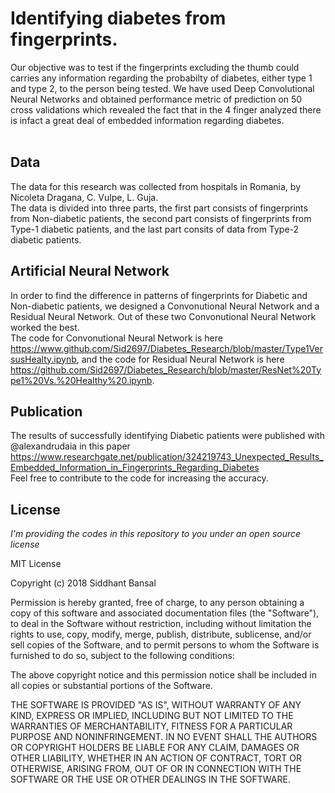# Identifying diabetes from fingerprints.

Our objective was to test if the fingerprints excluding the thumb could carries any information regarding the probabilty of diabetes, either type 1 and type 2, to the person being tested. We have used Deep Convolutional Neural Networks and obtained performance metric of prediction on 50 cross validations which revealed the fact that in the 4 finger analyzed there is infact a great deal of embedded information regarding diabetes.<br>
<br>

## Data<br>
The data for this research was collected from hospitals in Romania, by  Nicoleta Dragana, C. Vulpe, L. Guja.<br>
The data is divided into three parts, the first part consists of fingerprints from Non-diabetic patients, the second part consists of fingerprints from Type-1 diabetic patients, and the last part consits of data from Type-2 diabetic patients.

## Artificial Neural Network <br>
In order to find the difference in patterns of fingerprints for Diabetic and Non-diabetic patients, we designed a Convonutional Neural Network and a Residual Neural Network. Out of these two Convonutional Neural Network worked the best.<br>
The code for Convonutional Neural Network is here https://www.github.com/Sid2697/Diabetes_Research/blob/master/Type1VersusHealty.ipynb, and the code for Residual Neural Network is here https://github.com/Sid2697/Diabetes_Research/blob/master/ResNet%20Type1%20Vs.%20Healthy%20.ipynb.

## Publication
The results of successfully identifying Diabetic patients were published with @alexandrudaia in this paper https://www.researchgate.net/publication/324219743_Unexpected_Results_Embedded_Information_in_Fingerprints_Regarding_Diabetes
<br>
Feel free to contribute to the code for increasing the accuracy.

## License

*I'm providing the codes in this repository to you under an open source license*

MIT License

Copyright (c) 2018 Siddhant Bansal

Permission is hereby granted, free of charge, to any person obtaining a copy
of this software and associated documentation files (the "Software"), to deal
in the Software without restriction, including without limitation the rights
to use, copy, modify, merge, publish, distribute, sublicense, and/or sell
copies of the Software, and to permit persons to whom the Software is
furnished to do so, subject to the following conditions:

The above copyright notice and this permission notice shall be included in all
copies or substantial portions of the Software.

THE SOFTWARE IS PROVIDED "AS IS", WITHOUT WARRANTY OF ANY KIND, EXPRESS OR
IMPLIED, INCLUDING BUT NOT LIMITED TO THE WARRANTIES OF MERCHANTABILITY,
FITNESS FOR A PARTICULAR PURPOSE AND NONINFRINGEMENT. IN NO EVENT SHALL THE
AUTHORS OR COPYRIGHT HOLDERS BE LIABLE FOR ANY CLAIM, DAMAGES OR OTHER
LIABILITY, WHETHER IN AN ACTION OF CONTRACT, TORT OR OTHERWISE, ARISING FROM,
OUT OF OR IN CONNECTION WITH THE SOFTWARE OR THE USE OR OTHER DEALINGS IN THE
SOFTWARE.


